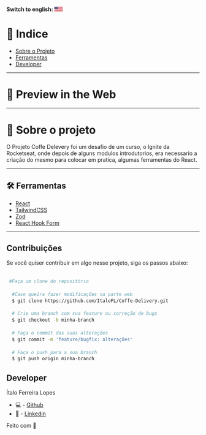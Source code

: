 #### Switch to english: <kbd>[<img title="English" alt="English" src="./.github/eua.jpg" width="22">](.github/translation/english/README.en.md)</kbd>

# 🔎 Indice

- [Sobre o Projeto](#-sobre-o-projeto)
- [Ferramentas](#-ferramentas)
- [Developer](#-developer)

---

# 🎉 Preview in the Web



---

# 📜 Sobre o projeto

O Projeto Coffe Delevery foi um desafio de um curso, o Ignite da Rocketseat, onde depois de alguns modulos introdutorios, era necessario a criação do mesmo para colocar em pratica, algumas ferramentas do React.

---

## 🛠 Ferramentas

- [React]()
- [TailwindCSS]()
- [Zod]()
- [React Hook Form]()


---

## Contribuições

Se você quiser contribuir em algo nesse projeto, siga os passos abaixo:

```bash

 #Faça um clone do repositório

  #Caso queira fazer modificações na parte web
  $ git clone https://github.com/ItaloFL/Coffe-Delivery.git

  # Crie uma branch com sua feature ou correção de bugs
  $ git checkout -b minha-branch

  # Faça o commit das suas alterações
  $ git commit -m 'feature/bugfix: alterações'

  # Faça o push para a sua branch
  $ git push origin minha-branch

```

## Developer

Ítalo Ferreira Lopes

- 💻 - [Github](https://github.com/ItaloFL)
- 📒 - [Linkedin](https://www.linkedin.com/in/italo-ferreira-dev/)

Feito com 💜
